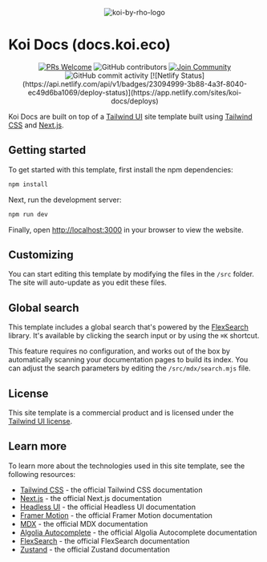 <p align="center">
  <img alt="koi-by-rho-logo" src="https://github.com/RhoImpact/docs.koi.eco/blob/main/src/images/logos-internal/github-banner-koi-by-rho.webp">
</p>

# Koi Docs (docs.koi.eco)

<p align="center">
  <a href='http://makeapullrequest.com'><img alt='PRs Welcome' src='https://img.shields.io/badge/PRs-welcome-brightgreen.svg?style=shields'/></a>
  <img alt="GitHub contributors" src="https://img.shields.io/github/contributors/RhoImpact/docs.koi.eco"/>
  <a href='https://product.koi.eco'><img alt="Join Community" src="https://img.shields.io/badge/community-join-blue"/></a>
  <img alt="GitHub commit activity" src="https://img.shields.io/github/commit-activity/m/RhoImpact/docs.koi.eco"/>
  [![Netlify Status](https://api.netlify.com/api/v1/badges/23094999-3b88-4a3f-8040-ec49d6ba1069/deploy-status)](https://app.netlify.com/sites/koi-docs/deploys)
</p>

Koi Docs are built on top of 
a [Tailwind UI](https://tailwindui.com) site template built using [Tailwind CSS](https://tailwindcss.com) and [Next.js](https://nextjs.org).

## Getting started

To get started with this template, first install the npm dependencies:

```bash
npm install
```

Next, run the development server:

```bash
npm run dev
```

Finally, open [http://localhost:3000](http://localhost:3000) in your browser to view the website.

## Customizing

You can start editing this template by modifying the files in the `/src` folder. The site will auto-update as you edit these files.

## Global search

This template includes a global search that's powered by the [FlexSearch](https://github.com/nextapps-de/flexsearch) library. It's available by clicking the search input or by using the `⌘K` shortcut.

This feature requires no configuration, and works out of the box by automatically scanning your documentation pages to build its index. You can adjust the search parameters by editing the `/src/mdx/search.mjs` file.

## License

This site template is a commercial product and is licensed under the [Tailwind UI license](https://tailwindui.com/license).

## Learn more

To learn more about the technologies used in this site template, see the following resources:

- [Tailwind CSS](https://tailwindcss.com/docs) - the official Tailwind CSS documentation
- [Next.js](https://nextjs.org/docs) - the official Next.js documentation
- [Headless UI](https://headlessui.dev) - the official Headless UI documentation
- [Framer Motion](https://www.framer.com/docs/) - the official Framer Motion documentation
- [MDX](https://mdxjs.com/) - the official MDX documentation
- [Algolia Autocomplete](https://www.algolia.com/doc/ui-libraries/autocomplete/introduction/what-is-autocomplete/) - the official Algolia Autocomplete documentation
- [FlexSearch](https://github.com/nextapps-de/flexsearch) - the official FlexSearch documentation
- [Zustand](https://docs.pmnd.rs/zustand/getting-started/introduction) - the official Zustand documentation
